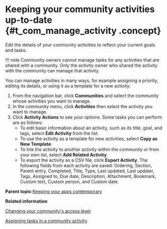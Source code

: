 # Keeping your community activities up-to-date {#t_com_manage_activity .concept}

Edit the details of your community activities to reflect your current goals and tasks.

!!! note
    Community owners cannot manage tasks for any activities that are shared with a community. Only the activity owner who shared the activity with the community can manage that activity.

You can manage activities in many ways, for example assigning a priority, editing its details, or using it as a template for a new activity:

1.  From the navigation bar, click **Communities** and select the community whose activities you want to manage.
2.  In the community menu, click **Activities** then select the activity you want to manage.
3.  Click **Activity Actions** to see your options. Some tasks you can perform are as follows:
    -   To edit basic information about an activity, such as its title, goal, and tags, select **Edit Activity** from the list.
    -   To use the activity as a template for new activities, select **Copy as New Template**.
    -   To link the activity to another activity within the community or from your own list, select **Add Related Activity**.
    -   To export the activity as a CSV file, click **Export Activity**. The following fields from each activity are saved: Ordering, Section, Parent entry, Completed, Title, Type, Last updated, Last updater, Tags, Assigned to, Due date, Description, Attachment, Bookmark, Custom text, Custom person, and Custom date.

**Parent topic:**[Keeping your apps contemporary](../communities/apps_frame.md)

**Related information**  


[Changing your community's access level](../communities/t_com_edit.md)

[Assigning tasks in a community activity](../communities/t_com_use_activities_widget.md)

